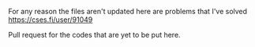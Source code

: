For any reason the files aren't updated here are problems that I've solved <br>
https://cses.fi/user/91049

Pull request for the codes that are yet to be put here.
